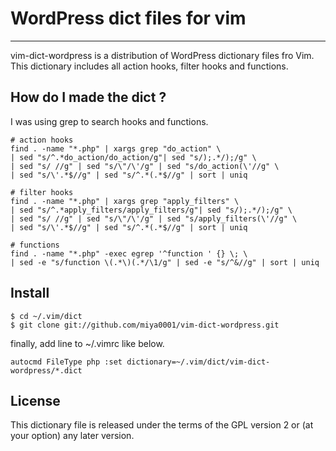 # WordPress dict files for vim
---

vim-dict-wordpress is a distribution of WordPress dictionary files fro Vim.
This dictionary includes all action hooks, filter hooks and functions.

## How do I made the dict ?

 I was using grep to search hooks and functions.

    # action hooks
    find . -name "*.php" | xargs grep "do_action" \
    | sed "s/^.*do_action/do_action/g"| sed "s/);.*/);/g" \
    | sed "s/ //g" | sed "s/\"/\'/g" | sed "s/do_action(\'//g" \
    | sed "s/\'.*$//g" | sed "s/^.*(.*$//g" | sort | uniq

    # filter hooks
    find . -name "*.php" | xargs grep "apply_filters" \
    | sed "s/^.*apply_filters/apply_filters/g"| sed "s/);.*/);/g" \
    | sed "s/ //g" | sed "s/\"/\'/g" | sed "s/apply_filters(\'//g" \
    | sed "s/\'.*$//g" | sed "s/^.*(.*$//g" | sort | uniq

    # functions
    find . -name "*.php" -exec egrep '^function ' {} \; \
    | sed -e "s/function \(.*\)(.*/\1/g" | sed -e "s/^&//g" | sort | uniq

## Install

    $ cd ~/.vim/dict
    $ git clone git://github.com/miya0001/vim-dict-wordpress.git

finally, add line to ~/.vimrc like below.

    autocmd FileType php :set dictionary=~/.vim/dict/vim-dict-wordpress/*.dict

## License

This dictionary file is released under the terms of the GPL version 2 or (at your option) any later version.


